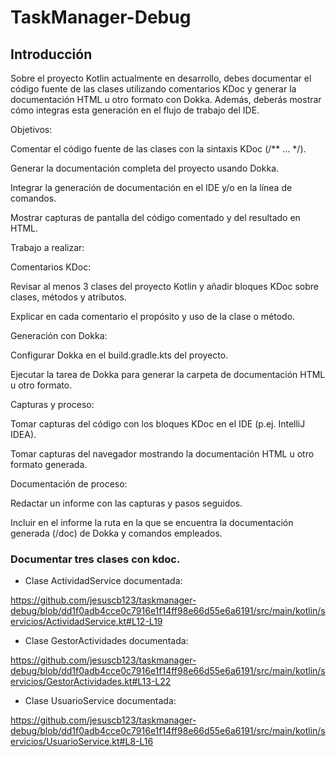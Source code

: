 # TaskManager-Debug

## Introducción
Sobre el proyecto Kotlin actualmente en desarrollo, debes documentar el código fuente de las clases utilizando comentarios KDoc y generar la documentación HTML u otro formato con Dokka. Además, deberás mostrar cómo integras esta generación en el flujo de trabajo del IDE.

Objetivos:

Comentar el código fuente de las clases con la sintaxis KDoc (/** … */).

Generar la documentación completa del proyecto usando Dokka.

Integrar la generación de documentación en el IDE y/o en la línea de comandos.

Mostrar capturas de pantalla del código comentado y del resultado en HTML.

Trabajo a realizar:

Comentarios KDoc:

Revisar al menos 3 clases del proyecto Kotlin y añadir bloques KDoc sobre clases, métodos y atributos.

Explicar en cada comentario el propósito y uso de la clase o método.

Generación con Dokka:

Configurar Dokka en el build.gradle.kts del proyecto.

Ejecutar la tarea de Dokka para generar la carpeta de documentación HTML u otro formato.

Capturas y proceso:

Tomar capturas del código con los bloques KDoc en el IDE (p.ej. IntelliJ IDEA).

Tomar capturas del navegador mostrando la documentación HTML u otro formato generada.

Documentación de proceso:

Redactar un informe con las capturas y pasos seguidos.

Incluir en el informe la ruta en la que se encuentra la documentación generada (/doc) de Dokka y comandos empleados.

### Documentar tres clases con kdoc.
- Clase ActividadService documentada:

https://github.com/jesuscb123/taskmanager-debug/blob/dd1f0adb4cce0c7916e1f14ff98e66d55e6a6191/src/main/kotlin/servicios/ActividadService.kt#L12-L19

- Clase GestorActividades documentada:

https://github.com/jesuscb123/taskmanager-debug/blob/dd1f0adb4cce0c7916e1f14ff98e66d55e6a6191/src/main/kotlin/servicios/GestorActividades.kt#L13-L22

- Clase UsuarioService documentada:

https://github.com/jesuscb123/taskmanager-debug/blob/dd1f0adb4cce0c7916e1f14ff98e66d55e6a6191/src/main/kotlin/servicios/UsuarioService.kt#L8-L16



